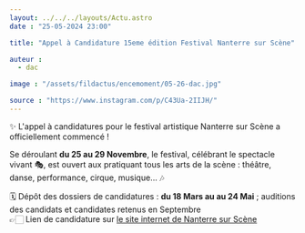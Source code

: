 ```yaml
---
layout: ../../../layouts/Actu.astro
date : "25-05-2024 23:00"

title: "Appel à Candidature 15eme édition Festival Nanterre sur Scène"

auteur :
  - dac

image : "/assets/fildactus/encemoment/05-26-dac.jpg"

source : "https://www.instagram.com/p/C43Ua-2IIJH/"
---
```


✨ L'appel à candidatures pour le festival artistique Nanterre sur Scène a officiellement commencé !

Se déroulant __du 25 au 29 Novembre__, le festival, célébrant le spectacle vivant 🎭, est ouvert aux pratiquant tous les arts de la scène : théâtre, danse, performance, cirque, musique… 🎶

🗓 Dépôt des dossiers de candidatures : __du 18 Mars au au 24 Mai__ ; auditions des candidats et candidates retenus en Septembre  
👉🏻 Lien de candidature sur [le site internet de Nanterre sur Scène](https://nanterresurscene.parisnanterre.fr/)
